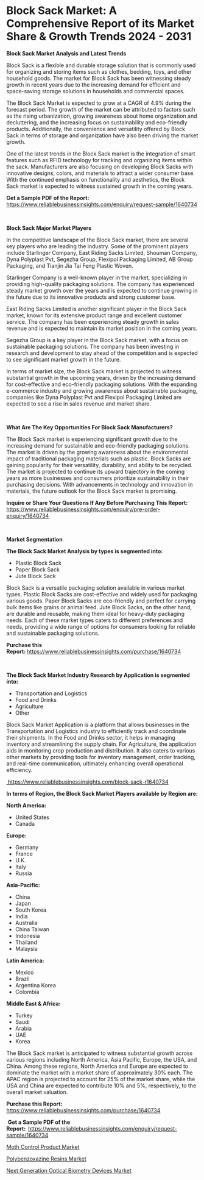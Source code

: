 <p><h1>Block Sack Market: A Comprehensive Report of its Market Share & Growth Trends 2024 - 2031</h1></p><p><strong>Block Sack Market Analysis and Latest Trends</strong></p>
<p><p>Block Sack is a flexible and durable storage solution that is commonly used for organizing and storing items such as clothes, bedding, toys, and other household goods. The market for Block Sack has been witnessing steady growth in recent years due to the increasing demand for efficient and space-saving storage solutions in households and commercial spaces.</p><p>The Block Sack Market is expected to grow at a CAGR of 4.9% during the forecast period. The growth of the market can be attributed to factors such as the rising urbanization, growing awareness about home organization and decluttering, and the increasing focus on sustainability and eco-friendly products. Additionally, the convenience and versatility offered by Block Sack in terms of storage and organization have also been driving the market growth.</p><p>One of the latest trends in the Block Sack market is the integration of smart features such as RFID technology for tracking and organizing items within the sack. Manufacturers are also focusing on developing Block Sacks with innovative designs, colors, and materials to attract a wider consumer base. With the continued emphasis on functionality and aesthetics, the Block Sack market is expected to witness sustained growth in the coming years.</p></p>
<p><strong>Get a Sample PDF of the Report:&nbsp;</strong> <a href="https://www.reliablebusinessinsights.com/enquiry/request-sample/1640734">https://www.reliablebusinessinsights.com/enquiry/request-sample/1640734</a></p>
<p>&nbsp;</p>
<p><strong>Block Sack Major Market Players</strong></p>
<p><p>In the competitive landscape of the Block Sack market, there are several key players who are leading the industry. Some of the prominent players include Starlinger Company, East Riding Sacks Limited, Shouman Company, Dyna Polyplast Pvt, Segezha Group, Flexipol Packaging Limited, AB Group Packaging, and Tianjin Jia Tai Feng Plastic Woven.</p><p>Starlinger Company is a well-known player in the market, specializing in providing high-quality packaging solutions. The company has experienced steady market growth over the years and is expected to continue growing in the future due to its innovative products and strong customer base.</p><p>East Riding Sacks Limited is another significant player in the Block Sack market, known for its extensive product range and excellent customer service. The company has been experiencing steady growth in sales revenue and is expected to maintain its market position in the coming years.</p><p>Segezha Group is a key player in the Block Sack market, with a focus on sustainable packaging solutions. The company has been investing in research and development to stay ahead of the competition and is expected to see significant market growth in the future.</p><p>In terms of market size, the Block Sack market is projected to witness substantial growth in the upcoming years, driven by the increasing demand for cost-effective and eco-friendly packaging solutions. With the expanding e-commerce industry and growing awareness about sustainable packaging, companies like Dyna Polyplast Pvt and Flexipol Packaging Limited are expected to see a rise in sales revenue and market share.</p></p>
<p>&nbsp;</p>
<p><strong>What Are The Key Opportunities For Block Sack Manufacturers?</strong></p>
<p><p>The Block Sack market is experiencing significant growth due to the increasing demand for sustainable and eco-friendly packaging solutions. The market is driven by the growing awareness about the environmental impact of traditional packaging materials such as plastic. Block Sacks are gaining popularity for their versatility, durability, and ability to be recycled. The market is projected to continue its upward trajectory in the coming years as more businesses and consumers prioritize sustainability in their purchasing decisions. With advancements in technology and innovation in materials, the future outlook for the Block Sack market is promising.</p></p>
<p><strong>Inquire or Share Your Questions If Any Before Purchasing This Report:</strong> <a href="https://www.reliablebusinessinsights.com/enquiry/pre-order-enquiry/1640734">https://www.reliablebusinessinsights.com/enquiry/pre-order-enquiry/1640734</a></p>
<p>&nbsp;</p>
<p><strong>Market Segmentation</strong></p>
<p><strong>The Block Sack Market Analysis by types is segmented into:</strong></p>
<p><ul><li>Plastic Block Sack</li><li>Paper Block Sack</li><li>Jute Block Sack</li></ul></p>
<p><p>Block Sack is a versatile packaging solution available in various market types. Plastic Block Sacks are cost-effective and widely used for packaging various goods. Paper Block Sacks are eco-friendly and perfect for carrying bulk items like grains or animal feed. Jute Block Sacks, on the other hand, are durable and reusable, making them ideal for heavy-duty packaging needs. Each of these market types caters to different preferences and needs, providing a wide range of options for consumers looking for reliable and sustainable packaging solutions.</p></p>
<p><strong>Purchase this Report:&nbsp;</strong><a href="https://www.reliablebusinessinsights.com/purchase/1640734">https://www.reliablebusinessinsights.com/purchase/1640734</a></p>
<p>&nbsp;</p>
<p><strong>The Block Sack Market Industry Research by Application is segmented into:</strong></p>
<p><ul><li>Transportation and Logistics</li><li>Food and Drinks</li><li>Agriculture</li><li>Other</li></ul></p>
<p><p>Block Sack Market Application is a platform that allows businesses in the Transportation and Logistics industry to efficiently track and coordinate their shipments. In the Food and Drinks sector, it helps in managing inventory and streamlining the supply chain. For Agriculture, the application aids in monitoring crop production and distribution. It also caters to various other markets by providing tools for inventory management, order tracking, and real-time communication, ultimately enhancing overall operational efficiency.</p></p>
<p><a href="https://www.reliablebusinessinsights.com/block-sack-r1640734">&nbsp;https://www.reliablebusinessinsights.com/block-sack-r1640734</a></p>
<p><strong>In terms of Region, the Block Sack Market Players available by Region are:</strong></p>
<p>
    <p> <strong> North America: </strong>
        <ul>
            <li>United States</li>
            <li>Canada</li>
        </ul>
        </p> 
    <p> <strong> Europe: </strong>
        <ul>
            <li>Germany</li>
            <li>France</li>
            <li>U.K.</li>
            <li>Italy</li>
            <li>Russia</li>
        </ul>
        </p> 
    <p> <strong> Asia-Pacific: </strong>
        <ul>
            <li>China</li>
            <li>Japan</li>
            <li>South Korea</li>
            <li>India</li>
            <li>Australia</li>
            <li>China Taiwan</li>
            <li>Indonesia</li>
            <li>Thailand</li>
            <li>Malaysia</li>
        </ul>
        </p> 
    <p> <strong> Latin America: </strong>
        <ul>
            <li>Mexico</li>
            <li>Brazil</li>
            <li>Argentina Korea</li>
            <li>Colombia</li>
        </ul>
        </p> 
    <p> <strong> Middle East & Africa: </strong>
        <ul>
            <li>Turkey</li>
            <li>Saudi</li>
            <li>Arabia</li>
            <li>UAE</li>
            <li>Korea</li>
        </ul>
    </p>
    </p>
<p><p>The Block Sack market is anticipated to witness substantial growth across various regions including North America, Asia Pacific, Europe, the USA, and China. Among these regions, North America and Europe are expected to dominate the market with a market share of approximately 30% each. The APAC region is projected to account for 25% of the market share, while the USA and China are expected to contribute 10% and 5%, respectively, to the overall market valuation.</p></p>
<p><strong>Purchase this Report: </strong><a href="https://www.reliablebusinessinsights.com/purchase/1640734">https://www.reliablebusinessinsights.com/purchase/1640734</a></p>
<p>&nbsp;<strong>Get a Sample PDF of the Report:&nbsp;&nbsp;</strong><a href="https://www.reliablebusinessinsights.com/enquiry/request-sample/1640734">https://www.reliablebusinessinsights.com/enquiry/request-sample/1640734</a></p>
<p><strong></strong></p>
<p><p><a href="https://github.com/JoshuaPetersxXd/Market-Research-Report-List-1/blob/main/moth-control-product-market.md">Moth Control Product Market</a></p><p><a href="https://github.com/caicuccucga/Market-Research-Report-List-1/blob/main/polybenzoxazine-resins-market.md">Polybenzoxazine Resins Market</a></p><p><a href="https://github.com/qrkceaah30/Market-Research-Report-List-1/blob/main/next-generation-optical-biometry-devices-market.md">Next Generation Optical Biometry Devices Market</a></p></p>